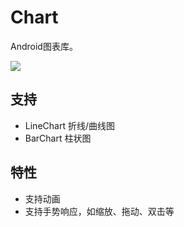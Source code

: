 # Chart
Android图表库。

![](https://raw.githubusercontent.com/wangchenyan/Chart/art/screenshot.gif)

## 支持
* LineChart 折线/曲线图
* BarChart 柱状图

## 特性
* 支持动画
* 支持手势响应，如缩放、拖动、双击等
